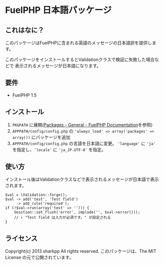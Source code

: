 FuelPHP 日本語パッケージ
===================================

これはなに？
------------

このパッケージはFuelPHPに含まれる英語のメッセージの日本語訳を提供します。

このパッケージをインストールするとValidationクラスで検証に失敗した場合などで
表示されるメッセージが日本語になります。

要件
----

* FuelPHP 1.5

インストール
------------

1. ``` PKGPATH ``` に展開([Packages - General - FuelPHP Documentation](http://fuelphp.com/docs/general/packages.html)を参照)
2. ``` APPPATH/config/config.php ``` の ``` 'always_load' => array('packages' => array()) ``` にパッケージを追加
3. ``` APPPATH/config/config.php ``` の言語を日本語に変更。
   ``` 'language' ``` に ``` 'ja' ``` を指定し、``` 'locale' ``` に ``` 'ja_JP.UTF-8' ``` を指定。

使い方
------

インストール後はValidationクラスなどで表示されるメッセージが日本語で表示されます。

    $val = \Validation::forge();
    $val -> add('test', 'Test field')
         -> add_rule('required');
    if (!$val->run(array('test' => ''))) {
        Sesstion::set_flush('error', implode('', $val->error()));
        // ↑ "Test field は入力が必須です。" が設定される
    }

ライセンス
----------

Copyright(c) 2013 sharkpp All rights reserved.
このパッケージは、The MIT License の元で公開されています。

